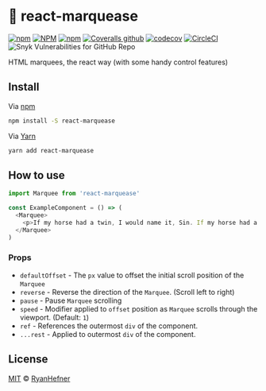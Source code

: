 # 🐛 react-marquease

[![npm](https://img.shields.io/npm/v/react-marquease?style=flat-square)](https://www.pkgstats.com/pkg:react-marquease)
[![NPM](https://img.shields.io/npm/l/react-marquease?style=flat-square)](LICENSE)
[![npm](https://img.shields.io/npm/dt/react-marquease?style=flat-square)](https://www.pkgstats.com/pkg:react-marquease)
[![Coveralls github](https://img.shields.io/coveralls/github/ryanhefner/react-marquease?style=flat-square)](https://coveralls.io/github/ryanhefner/react-marquease)
[![codecov](https://codecov.io/gh/ryanhefner/react-marquease/branch/main/graph/badge.svg)](https://codecov.io/gh/ryanhefner/react-marquease)
[![CircleCI](https://img.shields.io/circleci/build/github/ryanhefner/react-marquease?style=flat-square)](https://circleci.com/gh/ryanhefner/react-marquease)
![Snyk Vulnerabilities for GitHub Repo](https://img.shields.io/snyk/vulnerabilities/github/ryanhefner/react-marquease?style=flat-square)

HTML marquees, the react way (with some handy control features)

## Install

Via [npm](https://npmjs.com/package/react-marquease)

```sh
npm install -S react-marquease
```

Via [Yarn](https://yarn.pm/react-marquease)

```sh
yarn add react-marquease
```

## How to use

```js
import Marquee from 'react-marquease'

const ExampleComponent = () => (
  <Marquee>
    <p>If my horse had a twin, I would name it, Sin. If my horse had a course, I would track is worst.<p>
  </Marquee>
)
```

### Props

* `defaultOffset` - The `px` value to offset the initial scroll position of the `Marquee`
* `reverse` - Reverse the direction of the `Marquee`. (Scroll left to right)
* `pause` - Pause `Marquee` scrolling
* `speed` - Modifier applied to `offset` position as `Marquee` scrolls through the viewport. (Default: `1`)
* `ref` - References the outermost `div` of the component.
* `...rest` - Applied to outermost `div` of the component.


## License

[MIT](LICENSE) © [RyanHefner](https://www.ryanhefner.com)
